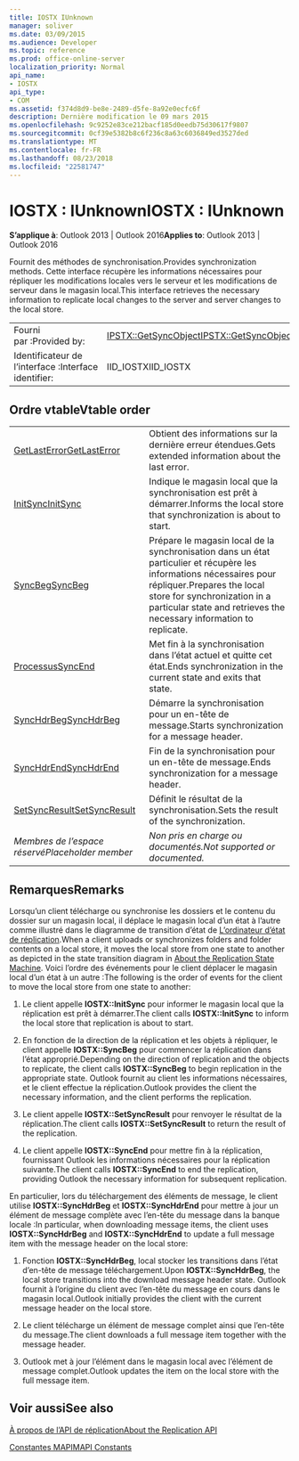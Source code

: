 ```yaml
---
title: IOSTX IUnknown
manager: soliver
ms.date: 03/09/2015
ms.audience: Developer
ms.topic: reference
ms.prod: office-online-server
localization_priority: Normal
api_name:
- IOSTX
api_type:
- COM
ms.assetid: f374d8d9-be8e-2489-d5fe-8a92e0ecfc6f
description: Dernière modification le 09 mars 2015
ms.openlocfilehash: 9c9252e83ce212bacf185d0eedb75d30617f9807
ms.sourcegitcommit: 0cf39e5382b8c6f236c8a63c6036849ed3527ded
ms.translationtype: MT
ms.contentlocale: fr-FR
ms.lasthandoff: 08/23/2018
ms.locfileid: "22581747"
---
```

# <a name="iostx--iunknown"></a><span data-ttu-id="e0fc6-103">IOSTX : IUnknown</span><span class="sxs-lookup"><span data-stu-id="e0fc6-103">IOSTX : IUnknown</span></span>

  
  
<span data-ttu-id="e0fc6-104">**S’applique à**: Outlook 2013 | Outlook 2016</span><span class="sxs-lookup"><span data-stu-id="e0fc6-104">**Applies to**: Outlook 2013 | Outlook 2016</span></span> 
  
<span data-ttu-id="e0fc6-105">Fournit des méthodes de synchronisation.</span><span class="sxs-lookup"><span data-stu-id="e0fc6-105">Provides synchronization methods.</span></span> <span data-ttu-id="e0fc6-106">Cette interface récupère les informations nécessaires pour répliquer les modifications locales vers le serveur et les modifications de serveur dans le magasin local.</span><span class="sxs-lookup"><span data-stu-id="e0fc6-106">This interface retrieves the necessary information to replicate local changes to the server and server changes to the local store.</span></span>
  
|||
|:-----|:-----|
|<span data-ttu-id="e0fc6-107">Fourni par :</span><span class="sxs-lookup"><span data-stu-id="e0fc6-107">Provided by:</span></span>  <br/> |[<span data-ttu-id="e0fc6-108">IPSTX::GetSyncObject</span><span class="sxs-lookup"><span data-stu-id="e0fc6-108">IPSTX::GetSyncObject</span></span>](iostx-setsyncresult.md) <br/> |
|<span data-ttu-id="e0fc6-109">Identificateur de l’interface :</span><span class="sxs-lookup"><span data-stu-id="e0fc6-109">Interface identifier:</span></span>  <br/> |<span data-ttu-id="e0fc6-110">IID_IOSTX</span><span class="sxs-lookup"><span data-stu-id="e0fc6-110">IID_IOSTX</span></span>  <br/> |
   
## <a name="vtable-order"></a><span data-ttu-id="e0fc6-111">Ordre vtable</span><span class="sxs-lookup"><span data-stu-id="e0fc6-111">Vtable order</span></span>

|||
|:-----|:-----|
|[<span data-ttu-id="e0fc6-112">GetLastError</span><span class="sxs-lookup"><span data-stu-id="e0fc6-112">GetLastError</span></span>](iostx-getlasterror.md) <br/> |<span data-ttu-id="e0fc6-113">Obtient des informations sur la dernière erreur étendues.</span><span class="sxs-lookup"><span data-stu-id="e0fc6-113">Gets extended information about the last error.</span></span>  <br/> |
|[<span data-ttu-id="e0fc6-114">InitSync</span><span class="sxs-lookup"><span data-stu-id="e0fc6-114">InitSync</span></span>](iostx-initsync.md) <br/> |<span data-ttu-id="e0fc6-115">Indique le magasin local que la synchronisation est prêt à démarrer.</span><span class="sxs-lookup"><span data-stu-id="e0fc6-115">Informs the local store that synchronization is about to start.</span></span>  <br/> |
|[<span data-ttu-id="e0fc6-116">SyncBeg</span><span class="sxs-lookup"><span data-stu-id="e0fc6-116">SyncBeg</span></span>](iostx-syncbeg.md) <br/> |<span data-ttu-id="e0fc6-117">Prépare le magasin local de la synchronisation dans un état particulier et récupère les informations nécessaires pour répliquer.</span><span class="sxs-lookup"><span data-stu-id="e0fc6-117">Prepares the local store for synchronization in a particular state and retrieves the necessary information to replicate.</span></span>  <br/> |
|[<span data-ttu-id="e0fc6-118">Processus</span><span class="sxs-lookup"><span data-stu-id="e0fc6-118">SyncEnd</span></span>](iostx-syncend.md) <br/> |<span data-ttu-id="e0fc6-119">Met fin à la synchronisation dans l’état actuel et quitte cet état.</span><span class="sxs-lookup"><span data-stu-id="e0fc6-119">Ends synchronization in the current state and exits that state.</span></span>  <br/> |
|[<span data-ttu-id="e0fc6-120">SyncHdrBeg</span><span class="sxs-lookup"><span data-stu-id="e0fc6-120">SyncHdrBeg</span></span>](iostx-synchdrbeg.md) <br/> |<span data-ttu-id="e0fc6-121">Démarre la synchronisation pour un en-tête de message.</span><span class="sxs-lookup"><span data-stu-id="e0fc6-121">Starts synchronization for a message header.</span></span>  <br/> |
|[<span data-ttu-id="e0fc6-122">SyncHdrEnd</span><span class="sxs-lookup"><span data-stu-id="e0fc6-122">SyncHdrEnd</span></span>](iostx-synchdrend.md) <br/> |<span data-ttu-id="e0fc6-123">Fin de la synchronisation pour un en-tête de message.</span><span class="sxs-lookup"><span data-stu-id="e0fc6-123">Ends synchronization for a message header.</span></span>  <br/> |
|[<span data-ttu-id="e0fc6-124">SetSyncResult</span><span class="sxs-lookup"><span data-stu-id="e0fc6-124">SetSyncResult</span></span>](iostx-setsyncresult.md) <br/> |<span data-ttu-id="e0fc6-125">Définit le résultat de la synchronisation.</span><span class="sxs-lookup"><span data-stu-id="e0fc6-125">Sets the result of the synchronization.</span></span>  <br/> |
| <span data-ttu-id="e0fc6-126">*Membres de l’espace réservé*</span><span class="sxs-lookup"><span data-stu-id="e0fc6-126">*Placeholder member*</span></span>  <br/> | <span data-ttu-id="e0fc6-127">*Non pris en charge ou documentés.*</span><span class="sxs-lookup"><span data-stu-id="e0fc6-127">*Not supported or documented.*</span></span>  <br/> |
   
## <a name="remarks"></a><span data-ttu-id="e0fc6-128">Remarques</span><span class="sxs-lookup"><span data-stu-id="e0fc6-128">Remarks</span></span>

<span data-ttu-id="e0fc6-129">Lorsqu’un client télécharge ou synchronise les dossiers et le contenu du dossier sur un magasin local, il déplace le magasin local d’un état à l’autre comme illustré dans le diagramme de transition d’état de [L’ordinateur d’état de réplication](about-the-replication-state-machine.md).</span><span class="sxs-lookup"><span data-stu-id="e0fc6-129">When a client uploads or synchronizes folders and folder contents on a local store, it moves the local store from one state to another as depicted in the state transition diagram in [About the Replication State Machine](about-the-replication-state-machine.md).</span></span> <span data-ttu-id="e0fc6-130">Voici l’ordre des événements pour le client déplacer le magasin local d’un état à un autre :</span><span class="sxs-lookup"><span data-stu-id="e0fc6-130">The following is the order of events for the client to move the local store from one state to another:</span></span>
  
1. <span data-ttu-id="e0fc6-131">Le client appelle **IOSTX::InitSync** pour informer le magasin local que la réplication est prêt à démarrer.</span><span class="sxs-lookup"><span data-stu-id="e0fc6-131">The client calls **IOSTX::InitSync** to inform the local store that replication is about to start.</span></span> 
    
2. <span data-ttu-id="e0fc6-132">En fonction de la direction de la réplication et les objets à répliquer, le client appelle **IOSTX::SyncBeg** pour commencer la réplication dans l’état approprié.</span><span class="sxs-lookup"><span data-stu-id="e0fc6-132">Depending on the direction of replication and the objects to replicate, the client calls **IOSTX::SyncBeg** to begin replication in the appropriate state.</span></span> <span data-ttu-id="e0fc6-133">Outlook fournit au client les informations nécessaires, et le client effectue la réplication.</span><span class="sxs-lookup"><span data-stu-id="e0fc6-133">Outlook provides the client the necessary information, and the client performs the replication.</span></span> 
    
3. <span data-ttu-id="e0fc6-134">Le client appelle **IOSTX::SetSyncResult** pour renvoyer le résultat de la réplication.</span><span class="sxs-lookup"><span data-stu-id="e0fc6-134">The client calls **IOSTX::SetSyncResult** to return the result of the replication.</span></span> 
    
4. <span data-ttu-id="e0fc6-135">Le client appelle **IOSTX::SyncEnd** pour mettre fin à la réplication, fournissant Outlook les informations nécessaires pour la réplication suivante.</span><span class="sxs-lookup"><span data-stu-id="e0fc6-135">The client calls **IOSTX::SyncEnd** to end the replication, providing Outlook the necessary information for subsequent replication.</span></span> 
    
<span data-ttu-id="e0fc6-136">En particulier, lors du téléchargement des éléments de message, le client utilise **IOSTX::SyncHdrBeg** et **IOSTX::SyncHdrEnd** pour mettre à jour un élément de message complète avec l’en-tête du message dans la banque locale :</span><span class="sxs-lookup"><span data-stu-id="e0fc6-136">In particular, when downloading message items, the client uses **IOSTX::SyncHdrBeg** and **IOSTX::SyncHdrEnd** to update a full message item with the message header on the local store:</span></span> 
  
1. <span data-ttu-id="e0fc6-137">Fonction **IOSTX::SyncHdrBeg**, local stocker les transitions dans l’état d’en-tête de message téléchargement.</span><span class="sxs-lookup"><span data-stu-id="e0fc6-137">Upon **IOSTX::SyncHdrBeg**, the local store transitions into the download message header state.</span></span> <span data-ttu-id="e0fc6-138">Outlook fournit à l’origine du client avec l’en-tête du message en cours dans le magasin local.</span><span class="sxs-lookup"><span data-stu-id="e0fc6-138">Outlook initially provides the client with the current message header on the local store.</span></span>
    
2. <span data-ttu-id="e0fc6-139">Le client télécharge un élément de message complet ainsi que l’en-tête du message.</span><span class="sxs-lookup"><span data-stu-id="e0fc6-139">The client downloads a full message item together with the message header.</span></span>
    
3. <span data-ttu-id="e0fc6-140">Outlook met à jour l’élément dans le magasin local avec l’élément de message complet.</span><span class="sxs-lookup"><span data-stu-id="e0fc6-140">Outlook updates the item on the local store with the full message item.</span></span>
    
## <a name="see-also"></a><span data-ttu-id="e0fc6-141">Voir aussi</span><span class="sxs-lookup"><span data-stu-id="e0fc6-141">See also</span></span>



[<span data-ttu-id="e0fc6-142">À propos de l’API de réplication</span><span class="sxs-lookup"><span data-stu-id="e0fc6-142">About the Replication API</span></span>](about-the-replication-api.md)
  
[<span data-ttu-id="e0fc6-143">Constantes MAPI</span><span class="sxs-lookup"><span data-stu-id="e0fc6-143">MAPI Constants</span></span>](mapi-constants.md)


